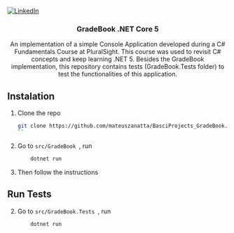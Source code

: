 [![LinkedIn][linkedin-shield]][linkedin-url]

<h3 align="center">GradeBook .NET Core 5</h3>
<p align="center">
    An implementation of a simple Console Application developed during a C# Fundamentals Course at PluralSight. This course was used to revisit C# concepts and keep learning .NET 5.
    Besides the GradeBook implementation, this repository contains tests (GradeBook.Tests folder) to test the functionalities of this application. 
</p>



## Instalation
1. Clone the repo
    ```sh
    git clone https://github.com/mateuszanatta/BasciProjects_GradeBook.git
    ``

2. Go to ```src/GradeBook ```, run
    ```sh
        dotnet run
    ```

3. Then follow the instructions
    
## Run Tests

2. Go to ```src/GradeBook.Tests ```, run
    ```sh
        dotnet run
    ```


[linkedin-shield]: https://img.shields.io/badge/-LinkedIn-black.svg?style=for-the-badge&logo=linkedin&colorB=555
[linkedin-url]: https://www.linkedin.com/in/mateuszanatta/
